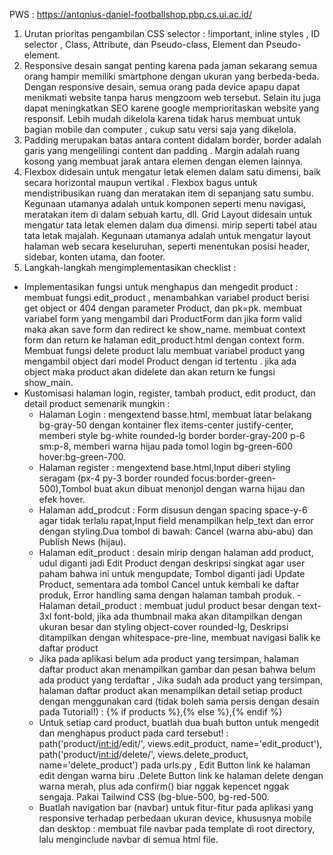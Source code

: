 PWS : https://antonius-daniel-footballshop.pbp.cs.ui.ac.id/

1. Urutan prioritas pengambilan CSS selector : !important, inline styles , ID selector , Class, Attribute, dan Pseudo-class, Element dan Pseudo-element.
2. Responsive desain sangat penting karena pada jaman sekarang semua orang hampir memiliki smartphone dengan ukuran yang berbeda-beda. Dengan responsive desain, semua orang pada device apapu dapat menikmati website tanpa harus mengzoom web tersebut. Selain itu juga dapat meningkatkan SEO karene google memprioritaskan website yang responsif. Lebih mudah dikelola karena tidak harus membuat untuk bagian mobile dan computer , cukup satu versi saja yang dikelola.
3. Padding merupakan batas antara content didalam border, border adalah garis yang mengelilingi content dan padding . Margin adalah ruang kosong yang membuat jarak antara elemen dengan elemen lainnya.
4. Flexbox  didesain untuk mengatur  letak elemen dalam satu dimensi, baik secara horizontal  maupun vertikal . Flexbox bagus untuk mendistribusikan ruang dan meratakan item di sepanjang satu sumbu. Kegunaan utamanya adalah untuk komponen seperti menu navigasi, meratakan item di dalam sebuah kartu, dll. Grid Layout didesain untuk mengatur tata letak elemen dalam dua dimensi. mirip seperti tabel atau tata letak majalah. Kegunaan utamanya adalah untuk mengatur layout halaman web secara keseluruhan, seperti menentukan posisi header, sidebar, konten utama, dan footer.
5. Langkah-langkah mengimplementasikan checklist :
 - Implementasikan fungsi untuk menghapus dan mengedit product : membuat fungsi edit_product , menambahkan variabel product berisi get object or 404 dengan parameter Product, dan pk=pk. membuat variabel form yang mengambil dari ProductForm dan jika form valid maka akan save form dan redirect ke show_name. membuat context form dan return ke halaman edit_product.html dengan context form. Membuat fungsi delete product lalu membuat variabel product yang mengambil object dari model Product dengan id tertentu . jika ada object maka product akan didelete dan akan return ke fungsi show_main.
 - Kustomisasi halaman login, register, tambah product, edit product, dan detail product semenarik mungkin :
    - Halaman Login : mengextend basse.html, membuat latar belakang bg-gray-50 dengan kontainer flex items-center justify-center, memberi style bg-white rounded-lg border border-gray-200 p-6 sm:p-8, memberi warna hijau pada tomol login bg-green-600 hover:bg-green-700.
    - Halaman register : mengextend base.html,Input diberi styling seragam (px-4 py-3 border rounded focus:border-green-500),Tombol buat akun dibuat menonjol dengan warna hijau dan efek hover.
    - Halaman add_prodcut : Form disusun dengan spacing space-y-6 agar tidak terlalu rapat,Input field menampilkan help_text dan error dengan styling.Dua tombol di bawah: Cancel (warna abu-abu) dan Publish News (hijau).
    - Halaman edit_product : desain mirip dengan halaman add product, udul diganti jadi Edit Product dengan deskripsi singkat agar user paham bahwa ini untuk mengupdate, Tombol diganti jadi Update Product, sementara ada tombol Cancel untuk kembali ke daftar produk, Error handling sama dengan halaman tambah produk.
    -Halaman  detail_product : membuat judul product besar dengan text-3xl font-bold, jika ada thumbnail maka akan ditampilkan dengan ukuran besar dan styling object-cover rounded-lg, Deskripsi ditampilkan dengan whitespace-pre-line, membuat navigasi balik ke daftar product 
    - Jika pada aplikasi belum ada product yang tersimpan, halaman daftar product akan menampilkan gambar dan pesan bahwa belum ada product yang terdaftar , Jika sudah ada product yang tersimpan, halaman daftar product akan menampilkan detail setiap product dengan menggunakan card (tidak boleh sama persis dengan desain pada Tutorial!) : 
    {% if products %},{% else %},{% endif %}
   - Untuk setiap card product, buatlah dua buah button untuk mengedit dan menghapus product pada card tersebut! : path('product/<int:id>/edit/', views.edit_product, name='edit_product'),
    path('product/<int:id>/delete/', views.delete_product, name='delete_product') pada urls.py , Edit Button link ke halaman edit dengan warna biru .Delete Button link ke halaman delete dengan warna merah, plus ada confirm() biar nggak kepencet nggak sengaja. Pakai Tailwind CSS (bg-blue-500, bg-red-500.
    -  Buatlah navigation bar (navbar) untuk fitur-fitur pada aplikasi yang responsive terhadap perbedaan ukuran device, khususnya mobile dan desktop : membuat file navbar pada template di root directory, lalu menginclude navbar di semua html file.
